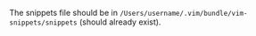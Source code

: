 The snippets file should be in `/Users/username/.vim/bundle/vim-snippets/snippets` (should already exist).
